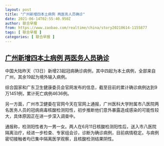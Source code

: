```yaml
---
layout: post
title: "广州新增四本土病例 两医务人员确诊"
date: 2021-06-14T02:55:40.950Z
author: 联合早报
from: https://www.zaobao.com/realtime/china/story20210614-1155877
tags: [ 联合早报 ]
categories: [ 联合早报 ]
---
```

<!--1623689880000-->
[广州新增四本土病例 两医务人员确诊](https://www.zaobao.com/realtime/china/story20210614-1155877)
------

<div>
<p>中国大陆昨天（13日）新增23起冠病确诊病例，其中四起为本土病例，全部来自广州，其余19起为境外输入病例。</p><p>综合国家和广东卫生健康委员会官网发布的信息，截至目前的累计确诊病例达到9万1451例，累计死亡病例4636例。</p><p>另一方面，广州市卫健委在官网今天在官网上通报，广州医科大学附属市八医院两名医务人员的冠病病毒核酸检测阳性，初步推断他们意外暴露造成感染的可能性较大，具体原因正在进一步深入调查中。</p><section id="imu"><div id="dfp-ad-imu1">        </div></section><p>通报称，检测阳性者为一男一女。两人在6月11日核酸检测阳性后，送入市八医院隔离治疗，经进一步检查、专家组会诊，诊断为确诊病例，目前病情稳定。与病例密切接触者均已集中隔离医学观察，且核酸检测结果阴性。</p>      <div id="innity-in-post"></div><div id="dfp-ad-midarticlespecial">        </div>
</div>
